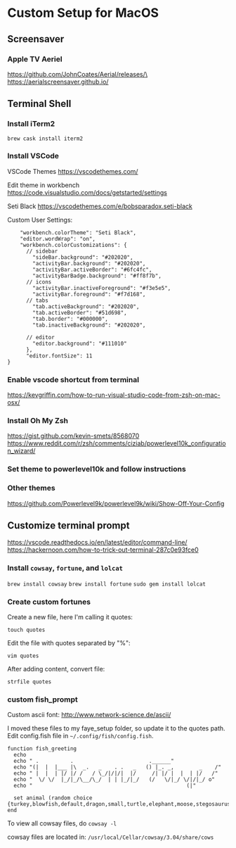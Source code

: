# Custom Setup for MacOS

## Screensaver
### Apple TV Aeriel

https://github.com/JohnCoates/Aerial/releases/\
https://aerialscreensaver.github.io/

## Terminal Shell

### Install iTerm2

`brew cask install iterm2`

### Install VSCode

VSCode Themes
https://vscodethemes.com/

Edit theme in workbench
https://code.visualstudio.com/docs/getstarted/settings

Seti Black
https://vscodethemes.com/e/bobsparadox.seti-black

Custom User Settings:
```{
    "workbench.colorTheme": "Seti Black",
    "editor.wordWrap": "on",
    "workbench.colorCustomizations": {
      // sidebar
        "sideBar.background": "#202020",
        "activityBar.background": "#202020",
        "activityBar.activeBorder": "#6fc4fc",
        "activityBarBadge.background": "#ff8f7b",
      // icons
        "activityBar.inactiveForeground": "#f3e5e5",
        "activityBar.foreground": "#f7d168",
      // tabs
        "tab.activeBackground": "#202020",
        "tab.activeBorder": "#51d698",
        "tab.border": "#000000",
        "tab.inactiveBackground": "#202020",

      // editor
        "editor.background": "#111010"
      },
      "editor.fontSize": 11
}
```

### Enable vscode shortcut from terminal

https://kevgriffin.com/how-to-run-visual-studio-code-from-zsh-on-mac-osx/

### Install Oh My Zsh

https://gist.github.com/kevin-smets/8568070
https://www.reddit.com/r/zsh/comments/ciziab/powerlevel10k_configuration_wizard/

### Set theme to powerlevel10k and follow instructions

### Other themes
https://github.com/Powerlevel9k/powerlevel9k/wiki/Show-Off-Your-Config

## Customize terminal prompt

https://vscode.readthedocs.io/en/latest/editor/command-line/
https://hackernoon.com/how-to-trick-out-terminal-287c0e93fce0

### Install `cowsay`, `fortune`, and `lolcat`

`brew install cowsay`
`brew install fortune`
`sudo gem install lolcat`

### Create custom fortunes

Create a new file, here I'm calling it quotes:

`touch quotes`

Edit the file with quotes separated by "%":

`vim quotes`

After adding content, convert file:

`strfile quotes`

### custom fish_prompt

Custom ascii font: http://www.network-science.de/ascii/

I moved these files to my faye_setup folder, so update it to the quotes path. Edit config.fish file in `~/.config/fish/config.fish`.

```
function fish_greeting
  echo
  echo " .          .                        .______"
  echo "(|  |  |___ |\  _.   _    . .   _   () |_. _,        _    /"
  echo " |  |  | |/ |/ /   / \_/|/|/|  |/     /| |/ |  |  | |/   /"
  echo "  \/ \/  |_/|_/\__/\_/  | | |_/|_/   (/   \/|_/ \/|/|_/ o"
  echo "                                                 (|"

  set animal (random choice {turkey,blowfish,default,dragon,small,turtle,elephant,moose,stegosaurus,tux})
end
```
To view all cowsay files, do `cowsay -l`

cowsay files are located in: `/usr/local/Cellar/cowsay/3.04/share/cows`
